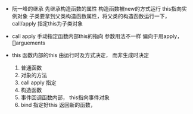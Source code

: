 - 阮一峰的继承 
  先继承构造函数的属性
  构造函数被new的方式运行 this指向实例对象 
  子类要拿到父类构造函数属性，将父类的构造函数运行一下，call/apply 指定this为子类对象

- call apply
  手动指定函数内部this的指向
  参数用法不一样 偏向于用apply， []arguements

- this 函数内部的this
  由运行时及方式决定， 而非生成时决定
  1. 普通函数
  2. 对象的方法
  3. call apply 指定
  4. 构造函数
  5. 事件回调函数内部， this指向事件对象
  6. bind 指定好this 返回新的函数， 